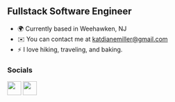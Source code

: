 Fullstack Software Engineer
---------------------------

* 🌍  Currently based in Weehawken, NJ
* ✉️  You can contact me at [katdianemiller@gmail.com](mailto:katdianemiller@gmail.com)
* ⚡  I love hiking, traveling, and baking.

### Socials

<p align="left"> <a href="https://www.github.com/katelyndmiller" target="_blank" rel="noreferrer"><img src="https://raw.githubusercontent.com/danielcranney/readme-generator/main/public/icons/socials/github.svg" width="32" height="32" /></a> <a href="https://www.linkedin.com/in/katelyn-d-miller/" target="_blank" rel="noreferrer"><img src="https://raw.githubusercontent.com/danielcranney/readme-generator/main/public/icons/socials/linkedin.svg" width="32" height="32" /></a></p>
